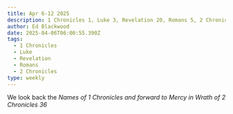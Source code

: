 ```yaml
---
title: Apr 6-12 2025
description: 1 Chronicles 1, Luke 3, Revelation 20, Romans 5, 2 Chronicles 36
author: Ed Blackwood
date: 2025-04-06T06:00:55.390Z
tags:
  - 1 Chronicles
  - Luke
  - Revelation
  - Romans
  - 2 Chronicles
type: weekly
---
```

W﻿e look back the *Names of 1 Chronicles and forward to Mercy in Wrath of 2 Chronicles 36*